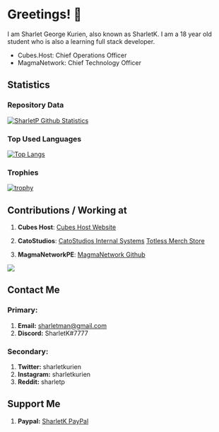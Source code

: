 # Greetings! 👋

I am Sharlet George Kurien, also known as SharletK.  I am a 18 year old student who is also a learning full stack developer.

- Cubes.Host: Chief Operations Officer
- MagmaNetwork: Chief Technology Officer

## Statistics
### Repository Data
[![SharletP Github Statistics](https://github-readme-stats.vercel.app/api?username=sharletk&count_private=true&show_icons=true&theme=highcontrast&include_all_commits=true)](https://github.com/sharletk/SharletK)

### Top Used Languages
[![Top Langs](https://github-readme-stats.vercel.app/api/top-langs/?username=sharletk&layout=compact&langs_count=10)](https://github.com/sharletK/SharletK)

### Trophies
[![trophy](https://github-profile-trophy.vercel.app/?username=sharletk)](https://github.com/ryo-ma/github-profile-trophy)

## Contributions / Working at
1. **Cubes Host**: [Cubes Host Website](https://cubes.host)

2. **CatoStudios**: [CatoStudios Internal Systems](https://catostudios.nl) [Totless Merch Store](https://totless.tv)

2. **MagmaNetworkPE**: [MagmaNetwork Github](https://github.com/MagmaNetworkPE)

<a href="https://minecraftpocket-servers.com/server/51785/"><img src="https://minecraftpocket-servers.com/server/51785/banners/regular-banner-4.png" border="0"></a>

## Contact Me
### Primary:
1. **Email:** sharletman@gmail.com
2. **Discord:** SharletK#7777

### Secondary:
1. **Twitter:** sharletkurien
2. **Instagram:** sharletkurien
3. **Reddit:** sharletp

## Support Me
1. **Paypal:** [SharletK PayPal](https://paypal.me/sharletk)
